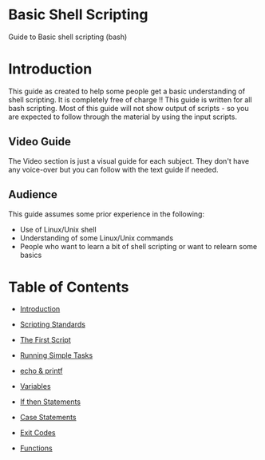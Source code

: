 # Basic Shell Scripting
Guide to Basic shell scripting (bash)

# Introduction
This guide as created to help some people get a basic understanding of shell scripting. It is completely free of charge !!
This guide is written for all bash scripting.
Most of this guide will not show output of scripts - so you are expected to follow through the material by using the input scripts.
## Video Guide
The Video section is just a visual guide for each subject. They don't have any voice-over but you can follow with the text guide if needed.
## Audience
This guide assumes some prior experience in the following:
- Use of Linux/Unix shell
- Understanding of some Linux/Unix commands
- People who want to learn a bit of shell scripting or want to relearn some basics

# Table of Contents
- [Introduction ](https:# "Introduction ")

- [Scripting Standards](https://sxcdennis.github.io/basic-shell-scripting/Scripting%20Standards "Scripting Standards")

- [The First Script](https://sxcdennis.github.io/basic-shell-scripting/The%20First%20Script "The First Script")

- [Running Simple Tasks](https://sxcdennis.github.io/basic-shell-scripting/Running%20Simple%20Tasks "Running Simple Tasks")

- [echo & printf](https://sxcdennis.github.io/basic-shell-scripting/echo%20%26%20printf "echo & printf")

- [Variables](https://sxcdennis.github.io/basic-shell-scripting/Variables "Variables")

- [If then Statements](https://sxcdennis.github.io/basic-shell-scripting/If%20then%20Statements "If then Statements")

- [Case Statements](https://sxcdennis.github.io/basic-shell-scripting/Case%20Statements "Case Statements")

- [Exit Codes](https://sxcdennis.github.io/basic-shell-scripting/Exit%20codes "Exit Codes")

- [Functions](https://sxcdennis.github.io/basic-shell-scripting/Functions "Functions")
